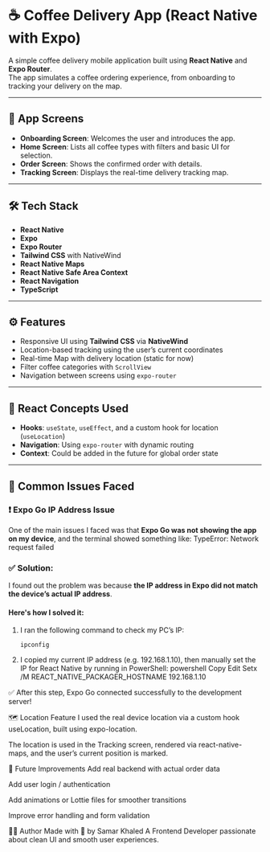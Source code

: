 # ☕ Coffee Delivery App (React Native with Expo)

A simple coffee delivery mobile application built using **React Native** and **Expo Router**.  
The app simulates a coffee ordering experience, from onboarding to tracking your delivery on the map.

---

## 📱 App Screens

- **Onboarding Screen**: Welcomes the user and introduces the app.
- **Home Screen**: Lists all coffee types with filters and basic UI for selection.
- **Order Screen**: Shows the confirmed order with details.
- **Tracking Screen**: Displays the real-time delivery tracking map.

---

## 🛠️ Tech Stack

- **React Native**
- **Expo**
- **Expo Router**
- **Tailwind CSS** with NativeWind
- **React Native Maps**
- **React Native Safe Area Context**
- **React Navigation**
- **TypeScript**

---

## ⚙️ Features

- Responsive UI using **Tailwind CSS** via **NativeWind**
- Location-based tracking using the user’s current coordinates
- Real-time Map with delivery location (static for now)
- Filter coffee categories with `ScrollView`
- Navigation between screens using `expo-router`

---

## 🧠 React Concepts Used

- **Hooks**: `useState`, `useEffect`, and a custom hook for location (`useLocation`)
- **Navigation**: Using `expo-router` with dynamic routing
- **Context**: Could be added in the future for global order state

---

## 🧩 Common Issues Faced

### ❗ Expo Go IP Address Issue

One of the main issues I faced was that **Expo Go was not showing the app on my device**, and the terminal showed something like:
TypeError: Network request failed


### ✅ Solution:

I found out the problem was because **the IP address in Expo did not match the device’s actual IP address**.

#### Here's how I solved it:

1. I ran the following command to check my PC’s IP:

   ```command
   ipconfig

2. I copied my current IP address (e.g. 192.168.1.10), then manually set the IP for React Native by running in PowerShell:
powershell
Copy
Edit
Setx /M REACT_NATIVE_PACKAGER_HOSTNAME 192.168.1.10

✅ After this step, Expo Go connected successfully to the development server!


🗺️ Location Feature
I used the real device location via a custom hook useLocation, built using expo-location.

The location is used in the Tracking screen, rendered via react-native-maps, and the user’s current position is marked.


🧪 Future Improvements
Add real backend with actual order data

Add user login / authentication

Add animations or Lottie files for smoother transitions

Improve error handling and form validation

🙋‍♀️ Author
Made with 💙 by Samar Khaled
A Frontend Developer passionate about clean UI and smooth user experiences.




